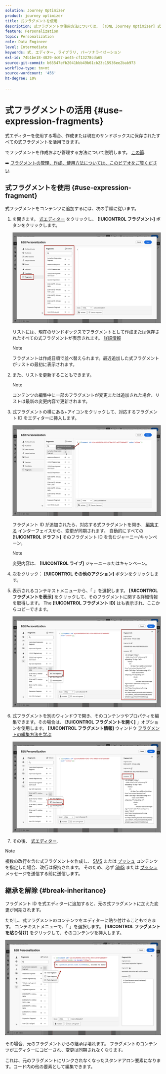 ```yaml
---
solution: Journey Optimizer
product: journey optimizer
title: 式フラグメントを使用
description: 式フラグメントの使用方法については、 [!DNL Journey Optimizer] 式エディター。
feature: Personalization
topic: Personalization
role: Data Engineer
level: Intermediate
keywords: 式, エディター, ライブラリ, パーソナライゼーション
exl-id: 74b1be18-4829-4c67-ae45-cf13278cda65
source-git-commit: b65547efb2041bbb49b61cb23c15936ee2bab973
workflow-type: tm+mt
source-wordcount: '456'
ht-degree: 10%

---
```


# 式フラグメントの活用 {#use-expression-fragments}

式エディターを使用する場合、作成または現在のサンドボックスに保存されたすべての式フラグメントを活用できます。

でフラグメントを作成および管理する方法について説明します。 [この節](../content-management/fragments.md).

➡️ [フラグメントの管理、作成、使用方法については、このビデオをご覧ください](../content-management/fragments.md#video-fragments)

## 式フラグメントを使用 {#use-expression-fragment}

式フラグメントをコンテンツに追加するには、次の手順に従います。

1. を開きます。 [式エディター](personalization-build-expressions.md) をクリックし、 **[!UICONTROL フラグメント]** ボタンをクリックします。

   ![](assets/expression-fragments-pane.png)

   リストには、現在のサンドボックスでフラグメントとして作成または保存されたすべての式フラグメントが表示されます。 [詳細情報](../content-management/fragments.md#create-expression-fragment)

   >[!NOTE]
   >
   >フラグメントは作成日順で並べ替えられます。最近追加した式フラグメントがリストの最初に表示されます。

1. また、リストを更新することもできます。

   >[!NOTE]
   >
   >コンテンツの編集中に一部のフラグメントが変更または追加された場合、リストは最新の変更内容で更新されます。

1. 式フラグメントの横にある+アイコンをクリックして、対応するフラグメント ID をエディターに挿入します。

   ![](assets/expression-fragment-add.png)

   フラグメント ID が追加されたら、対応する式フラグメントを開き、 [編集する](../content-management/fragments.md#edit-fragments) インターフェイスから、変更が同期されます。 自動的にすべての **[!UICONTROL ドラフト]** そのフラグメント ID を含むジャーニー/キャンペーン。

   >[!NOTE]
   >
   >変更内容は、 **[!UICONTROL ライブ]** ジャーニーまたはキャンペーン。

1. 次をクリック： **[!UICONTROL その他のアクション]** ボタンをクリックします。

1. 表示されるコンテキストメニューから、「 」を選択します。 **[!UICONTROL フラグメントを表示]** をクリックして、そのフラグメントに関する詳細情報を取得します。 The **[!UICONTROL フラグメント ID]** はも表示され、ここからコピーできます。

   ![](assets/expression-fragment-view.png)

1. 式フラグメントを別のウィンドウで開き、そのコンテンツやプロパティを編集できます。その場合は、 **[!UICONTROL フラグメントを開く]** 」オプションを使用します。 **[!UICONTROL フラグメント情報]** ウィンドウ [フラグメントの編集方法を学ぶ](../content-management/fragments.md#edit-fragments)

   ![](assets/expression-fragment-open.png)

1. その後、 [式エディター](personalization-build-expressions.md).

>[!NOTE]
>
>複数の改行を含む式フラグメントを作成し、 [SMS](../sms/create-sms.md#sms-content) または [プッシュ](../push/design-push.md) コンテンツを指定した場合、改行は保持されます。 そのため、必ず [SMS](../sms/send-sms.md) または [プッシュ](../push/send-push.md) メッセージを送信する前に送信します。

## 継承を解除 {#break-inheritance}

フラグメント ID を式エディターに追加すると、元の式フラグメントに加えた変更が同期されます。

ただし、式フラグメントのコンテンツをエディターに貼り付けることもできます。 コンテキストメニューで、「 」を選択します。 **[!UICONTROL フラグメントを貼り付け]** をクリックして、そのコンテンツを挿入します。

![](assets/expression-fragment-paste.png)

その場合、元のフラグメントからの継承は壊れます。 フラグメントのコンテンツがエディターにコピーされ、変更は同期されなくなります。

これは、元のフラグメントにリンクされなくなったスタンドアロン要素になります。コード内の他の要素として編集できます。

